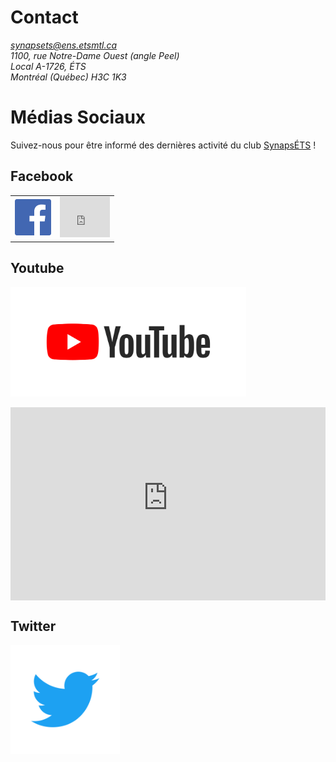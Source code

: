 # Contact
<address>
<a href="mailto:synapsets@ens.etsmtl.ca">synapsets@ens.etsmtl.ca</a><br>
1100, rue Notre-Dame Ouest (angle Peel)<br>
Local A-1726, ÉTS<br>
Montréal (Québec) H3C 1K3<br>
</address>


# Médias Sociaux

Suivez-nous pour être informé des dernières activité du club [SynapsÉTS](/) !

## Facebook

<table class="social">
<tr>
<td><a href="https://www.facebook.com/ClubSynapsETS/"><img src="./facebook-58.svg" height="58"></a></td>
<td><iframe src="https://www.facebook.com/plugins/like.php?href=https%3A%2F%2Fwww.facebook.com%2FClubSynapsETS%2F&width=80&layout=box_count&action=like&size=large&show_faces=true&share=false&height=65&appId" width="80" height="65" style="border:none;overflow:hidden" scrolling="no" frameborder="0" allowTransparency="true" allow="encrypted-media"></iframe></td>
</tr>
</table>

## Youtube

<a href="https://www.youtube.com/channel/UCmdjL7bRCl3XBO2P24syMwg"><img src="./youtube.svg" height="175"></a>

<div class="videoWrapper">
<!-- Copy & Pasted from YouTube -->
    <iframe width="535" height="315" src="https://www.youtube-nocookie.com/embed/JW_LclxpcAc?rel=0" frameborder="0" allow="autoplay; encrypted-media" allowfullscreen></iframe>
</div>

## Twitter

<div><a href="https://twitter.com/SynapsETS"><img src="./Twitter_Logo_Blue.svg" height="175"></a></div>


<style>
.videoWrapper {
	position: relative;
	padding-bottom: 56.25%; /* 16:9 */
	padding-top: 25px;
	height: 0;
}
.videoWrapper iframe {
	position: absolute;
	top: 0;
	left: 0;
	width: 100%;
	height: 100%;
}
</style>